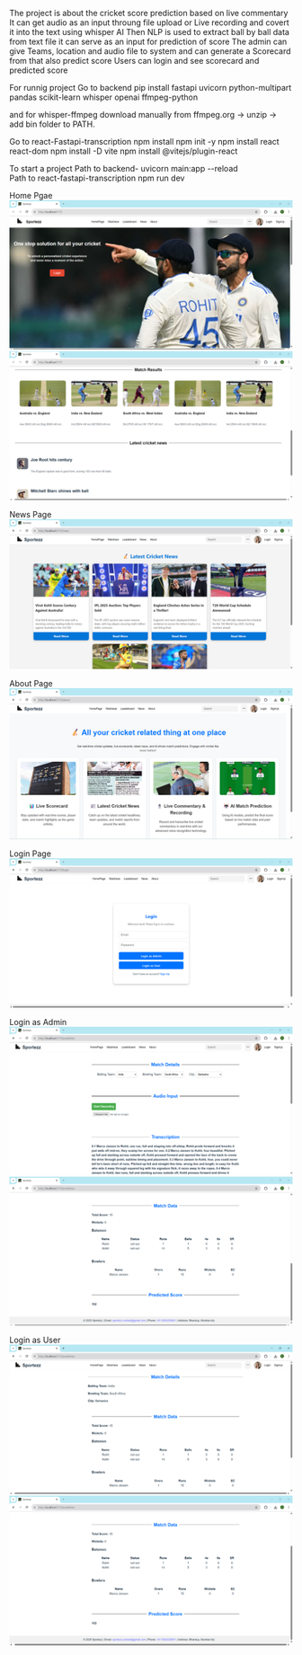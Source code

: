 The project is about the cricket score prediction based on live commentary
It can get audio as an input throung file upload or Live recording and covert it into the text using whisper AI 
Then NLP is used to extract ball by ball data from text file it can serve as an input for prediction of score
The admin can give Teams, location and audio file to system and can generate a Scorecard from that also predict score 
Users can login and see scorecard and predicted score

For runnig project
Go to backend 
   pip install fastapi uvicorn python-multipart pandas scikit-learn whisper openai ffmpeg-python

and for whisper-ffmpeg
   download manually from ffmpeg.org → unzip → add bin folder to PATH.

Go to react-Fastapi-transcription
    npm install
    npm init -y
    npm install react react-dom
    npm install -D vite
    npm install @vitejs/plugin-react

To start a project
 Path to backend-  uvicorn main:app --reload  
 Path to react-fastapi-transcription  npm run dev    


Home Pgae
 ![alt text](Images/Home1.png)
 ![alt text](Images/Home2.png)

News Page
 ![alt text](Images/News.png)

About Page
 ![alt text](Images/About.png)

Login Page
 ![alt text](Images/Login.png)

Login as Admin
 ![alt text](Images/Admin1.png)
 ![alt text](Images/Admin2.png)

Login as User
 ![alt text](Images/User1.png)
 ![alt text](Images/User2.png)